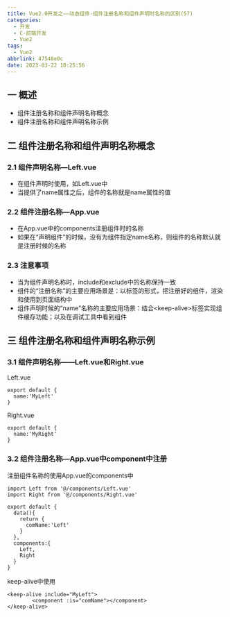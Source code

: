 ```yaml
---
title: Vue2.0开发之——动态组件-组件注册名称和组件声明时名称的区别(57)
categories:
  - 开发
  - C-前端开发
  - Vue2
tags:
  - Vue2
abbrlink: 47548e0c
date: 2023-03-22 10:25:56
---
```

## 一 概述

* 组件注册名称和组件声明名称概念
* 组件注册名称和组件声明名称示例

<!--more-->

## 二 组件注册名称和组件声明名称概念

### 2.1 组件声明名称—Left.vue

* 在组件声明时使用，如Left.vue中
* 当提供了name属性之后，组件的名称就是name属性的值

### 2.2  组件注册名称—App.vue

* 在App.vue中的components注册组件时的名称
* 如果在“声明组件”的时候，没有为组件指定name名称，则组件的名称默认就是注册时候的名称

### 2.3 注意事项

* 当为组件声明名称时，include和exclude中的名称保持一致
* 组件的“注册名称”的主要应用场景是：以标签的形式，把注册好的组件，渲染和使用到页面结构中
* 组件声明时候的“name”名称的主要应用场景：结合\<keep-alive>标签实现组件缓存功能；以及在调试工具中看到组件

## 三  组件注册名称和组件声明名称示例

### 3.1 组件声明名称——Left.vue和Right.vue

Left.vue

```
export default {
  name:'MyLeft'
}
```

Right.vue

```
export default {
  name:'MyRight'
}
```

### 3.2 组件注册名称—App.vue中component中注册

注册组件名称的使用App.vue的components中

```
import Left from '@/components/Left.vue'
import Right from '@/components/Right.vue'

export default {
  data(){
    return {
      comName:'Left'
    }
  },
  components:{
    Left,
    Right
  }
}
```

keep-alive中使用

```
<keep-alive include="MyLeft">
        <component :is="comName"></component>
</keep-alive>
```


